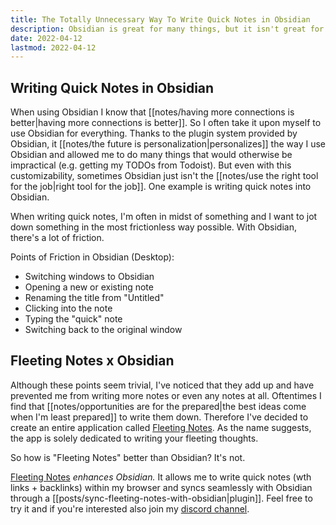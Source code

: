 ```yaml
---
title: The Totally Unnecessary Way To Write Quick Notes in Obsidian
description: Obsidian is great for many things, but it isn't great for writing quick notes.
date: 2022-04-12
lastmod: 2022-04-12
---
```

## Writing Quick Notes in Obsidian
When using Obsidian I know that [[notes/having more connections is better|having more connections is better]]. So I often take it upon myself to use Obsidian for everything. Thanks to the plugin system provided by Obsidian, it [[notes/the future is personalization|personalizes]] the way I use Obsidian and allowed me to do many things that would otherwise be impractical (e.g. getting my TODOs from Todoist). But even with this customizability, sometimes Obsidian just isn't the [[notes/use the right tool for the job|right tool for the job]]. One example is writing quick notes into Obsidian. 

When writing quick notes, I'm often in midst of something and I want to jot down something in the most frictionless way possible. With Obsidian, there's a lot of friction.

Points of Friction in Obsidian (Desktop):
- Switching windows to Obsidian
- Opening a new or existing note
- Renaming the title from "Untitled"
- Clicking into the note
- Typing the "quick" note
- Switching back to the original window

## Fleeting Notes x Obsidian
Although these points seem trivial, I've noticed that they add up and have prevented me from writing more notes or even any notes at all. Oftentimes I find that [[notes/opportunities are for the prepared|the best ideas come when I'm least prepared]] to write them down. Therefore I've decided to create an entire application called [Fleeting Notes](https://fleetingnotes.app/). As the name suggests, the app is solely dedicated to writing your fleeting thoughts. 

So how is "Fleeting Notes" better than Obsidian? It's not. 

[Fleeting Notes](https://fleetingnotes.app/) *enhances Obsidian.* It allows me to write quick notes (wth links + backlinks) within my browser and syncs seamlessly with Obsidian through a [[posts/sync-fleeting-notes-with-obsidian|plugin]]. Feel free to try it and if you're interested also join my [discord channel](https://discord.gg/xrj6yuGNmx).
